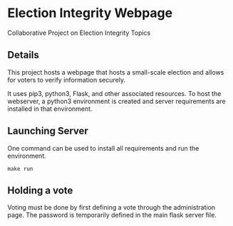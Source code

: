 # Election Integrity Webpage
Collaborative Project on Election Integrity Topics

## Details
This project hosts a webpage that hosts a small-scale election
and allows for voters to verify information securely. 

It uses pip3, python3, Flask, and other associated resources.
To host the webserver, a python3 environment is created and server
requirements are installed in that environment. 
## Launching Server
One command can be used to install all requirements and run the environment.

```
make run
```

## Holding a vote
Voting must be done by first defining a vote through the administration page. 
The password is temporarily defined in the main flask server file.
